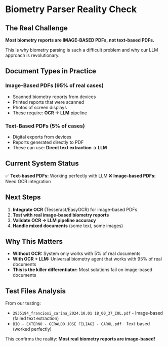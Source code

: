 # Biometry Parser Reality Check

## The Real Challenge

**Most biometry reports are IMAGE-BASED PDFs, not text-based PDFs.**

This is why biometry parsing is such a difficult problem and why our LLM approach is revolutionary.

## Document Types in Practice

### Image-Based PDFs (95% of real cases)
- Scanned biometry reports from devices
- Printed reports that were scanned
- Photos of screen displays
- These require: **OCR → LLM** pipeline

### Text-Based PDFs (5% of cases)
- Digital exports from devices
- Reports generated directly to PDF
- These can use: **Direct text extraction → LLM**

## Current System Status

✅ **Text-based PDFs:** Working perfectly with LLM
❌ **Image-based PDFs:** Need OCR integration

## Next Steps

1. **Integrate OCR** (Tesseract/EasyOCR) for image-based PDFs
2. **Test with real image-based biometry reports**
3. **Validate OCR → LLM pipeline accuracy**
4. **Handle mixed documents** (some text, some images)

## Why This Matters

- **Without OCR:** System only works with 5% of real documents
- **With OCR + LLM:** Universal biometry agent that works with 95% of real documents
- **This is the killer differentiator:** Most solutions fail on image-based documents

## Test Files Analysis

From our testing:
- `2935194_franciosi_carina_2024.10.01 18_00_37_IOL.pdf` - Image-based (failed text extraction)
- `BIO - EXTERNO - GERALDO JOSE FILIAGI - CAROL.pdf` - Text-based (worked perfectly)

This confirms the reality: **Most real biometry reports are image-based!**







